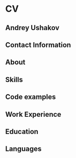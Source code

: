 # CV

## Andrey Ushakov

## Contact Information

## About

## Skills

## Code examples

## Work Experience

## Education

## Languages
